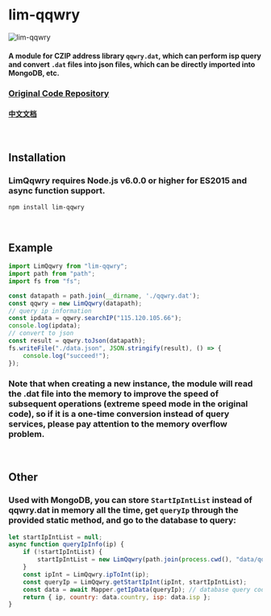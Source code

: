 # lim-qqwry

<img src="https://img.shields.io/npm/v/lim-qqwry" alt="lim-qqwry"/>

#### A module for CZIP address library `qqwry.dat`, which can perform isp query and convert `.dat` files into json files, which can be directly imported into MongoDB, etc.
### [Original Code Repository](https://github.com/cnwhy/lib-qqwry)

#### [中文文档](https://github.com/lim-kim930/lim-qqwry/blob/main/README_CN.md)

<br>

## Installation

### LimQqwry requires **Node.js v6.0.0** or higher for ES2015 and async function support.

```
npm install lim-qqwry
```
<br>

## Example

```javascript
import LimQqwry from "lim-qqwry";
import path from "path";
import fs from "fs";

const datapath = path.join(__dirname, './qqwry.dat');
const qqwry = new LimQqwry(datapath);
// query ip information
const ipdata = qqwry.searchIP("115.120.105.66");
console.log(ipdata);
// convert to json
const result = qqwry.toJson(datapath);
fs.writeFile("./data.json", JSON.stringify(result), () => {
    console.log("succeed!");
});
```

### Note that when creating a new instance, the module will read the .dat file into the memory to improve the speed of subsequent operations (extreme speed mode in the original code), so if it is a one-time conversion instead of query services, please pay attention to the memory overflow problem.

<br>

## Other
### Used with MongoDB, you can store `StartIpIntList` instead of qqwry.dat in memory all the time, get `queryIp` through the provided static method, and go to the database to query:

```javascript
let startIpIntList = null;
async function queryIpInfo(ip) {
    if (!startIpIntList) {
        startIpIntList = new LimQqwry(path.join(process.cwd(), "data/qqwry.dat")).getStartIpIntList();
    }
    const ipInt = LimQqwry.ipToInt(ip);
    const queryIp = LimQqwry.getStartIpInt(ipInt, startIpIntList);
    const data = await Mapper.getIpData(queryIp); // database query code example
    return { ip, country: data.country, isp: data.isp };
}
```
